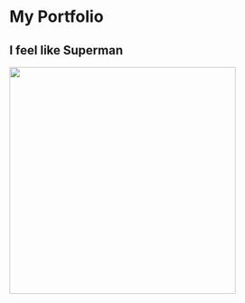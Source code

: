 # My Portfolio

## I feel like Superman

<img src= "https://img1.hotstarext.com/image/upload/f_auto/sources/r1/cms/prod/6481/1734084496481-i" width='400'/>
